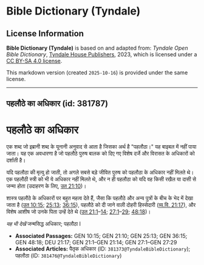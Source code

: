 # Bible Dictionary (Tyndale)

## License Information

**Bible Dictionary (Tyndale)** is based on and adapted from: _Tyndale Open Bible Dictionary_, [Tyndale House Publishers](https://tyndaleopenresources.com/), 2023, which is licensed under a [CC BY-SA 4.0 license](https://creativecommons.org/licenses/by-sa/4.0/legalcode.en).

This markdown version (created `2025-10-16`) is provided under the same license.



--------------------------------

## पहलौठे का अधिकार (id: 381787)

**पहलौठे का अधिकार**
====================

एक शब्द जो इब्रानी शब्द के यूनानी अनुवाद से आता है जिसका अर्थ है "पहलौठा।" यह बाइबल में नहीं पाया जाता। यह एक अवधारणा है जो पहलौठे पुरुष बालक को दिए गए विशेष दर्जे और विरासत के अधिकारों को दर्शाती है।

यदि पहलौठा की मृत्यु हो जाती, तो अगले सबसे बड़े जीवित पुरुष को पहलौठा के अधिकार नहीं मिलते थे। एक पहलौठी स्त्री को भी ये अधिकार नहीं मिलते थे, और न ही पहलौठा को यदि वह किसी रखैल या दासी से जन्मा होता (उदाहरण के लिए, [उत 21:10](https://ref.ly/Gen21:10))।

शास्त्र पहलौठे के अधिकारों पर बहुत महत्व देते हैं, जैसा कि पहलौठे और अन्य पुत्रों के बीच के भेद में देखा जाता है ([उत 10:15](https://ref.ly/Gen10:15); [25:13](https://ref.ly/Gen25:13); [36:15](https://ref.ly/Gen36:15)), पहलौठे को दी जाने वाली दोहरी हिस्सेदारी ([व्य.वि. 21:17](https://ref.ly/Deut21:17)), और विशेष आशीष जो उनके पिता उन्हें देते थे ([उत 21:1](https://ref.ly/Gen21:1-Gen21:14)–[14](https://ref.ly/Gen21:1-Gen21:14); [27:1](https://ref.ly/Gen27:1-Gen27:29)–[29](https://ref.ly/Gen27:1-Gen27:29); [48:18](https://ref.ly/Gen48:18))।

*यह भी देखें* जन्मसिद्ध अधिकार; पहलौठा I

* **Associated Passages:** GEN 10:15; GEN 21:10; GEN 25:13; GEN 36:15; GEN 48:18; DEU 21:17; GEN 21:1–GEN 21:14; GEN 27:1–GEN 27:29
* **Associated Articles:** पैतृक अधिकार (ID: `381373@TyndaleBibleDictionary`); पहलौठा (ID: `381476@TyndaleBibleDictionary`)

